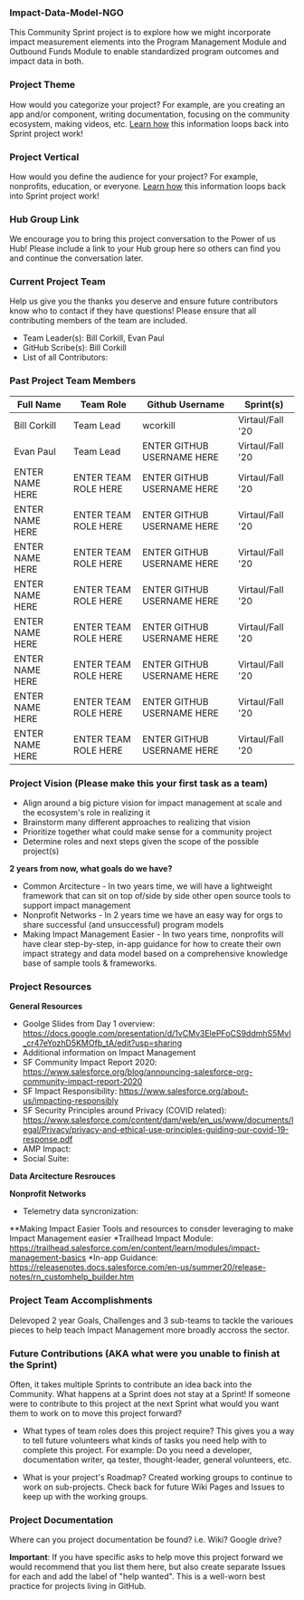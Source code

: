 ### Impact-Data-Model-NGO
This Community Sprint project is to explore how we might incorporate impact measurement elements into the Program Management Module and Outbound Funds Module to enable standardized program outcomes and impact data in both.


### Project Theme
How would you categorize your project? For example, are you creating an app and/or component, writing documentation, focusing on the community ecosystem, making videos, etc. [Learn how](https://github.com/SFDO-Community-Sprints/Welcome/wiki/SFDO-Community-Sprints-Topic-Overview) this information loops back into Sprint project work!

### Project Vertical
How would you define the audience for your project? For example, nonprofits, education, or everyone. [Learn how](https://github.com/SFDO-Community-Sprints/Welcome/wiki/SFDO-Community-Sprints-Topic-Overview) this information loops back into Sprint project work!

### Hub Group Link
We encourage you to bring this project conversation to the Power of us Hub! Please include a link to your Hub group here so others can find you and continue the conversation later.

### Current Project Team
Help us give you the thanks you deserve and ensure future contributors know who to contact if they have questions! Please ensure that all contributing members of the team are included.
* Team Leader(s): Bill Corkill, Evan Paul
* GitHub Scribe(s): Bill Corkill
* List of all Contributors:


### Past Project Team Members

Full Name          | Team Role             | Github Username              | Sprint(s)
------------       | -------------         | -------------                | -------------
Bill Corkill       | Team Lead             | wcorkill                     | Virtaul/Fall '20
Evan Paul          | Team Lead             | ENTER GITHUB USERNAME HERE   | Virtaul/Fall '20
ENTER NAME HERE    | ENTER TEAM ROLE HERE  | ENTER GITHUB USERNAME HERE   | Virtaul/Fall '20
ENTER NAME HERE    | ENTER TEAM ROLE HERE  | ENTER GITHUB USERNAME HERE   | Virtaul/Fall '20
ENTER NAME HERE    | ENTER TEAM ROLE HERE  | ENTER GITHUB USERNAME HERE   | Virtaul/Fall '20
ENTER NAME HERE    | ENTER TEAM ROLE HERE  | ENTER GITHUB USERNAME HERE   | Virtaul/Fall '20
ENTER NAME HERE    | ENTER TEAM ROLE HERE  | ENTER GITHUB USERNAME HERE   | Virtaul/Fall '20
ENTER NAME HERE    | ENTER TEAM ROLE HERE  | ENTER GITHUB USERNAME HERE   | Virtaul/Fall '20
ENTER NAME HERE    | ENTER TEAM ROLE HERE  | ENTER GITHUB USERNAME HERE   | Virtaul/Fall '20
ENTER NAME HERE    | ENTER TEAM ROLE HERE  | ENTER GITHUB USERNAME HERE   | Virtaul/Fall '20


### Project Vision (Please make this your first task as a team)

* Align around a big picture vision for impact management at scale and the ecosystem's role in realizing it
* Brainstorm many different approaches to realizing that vision
* Prioritize together what could make sense for a community project
* Determine roles and next steps given the scope of the possible project(s)

**2 years from now, what goals do we have?**
* Common Arcitecture - In two years time,  we will have a lightweight framework that can  sit on top of/side by side other open source tools to support impact management
* Nonprofit Networks - In 2 years time we have an easy way for orgs to share successful (and unsuccessful) program models
* Making Impact Management Easier - In two years time, nonprofits will have clear step-by-step, in-app guidance for how to create their own impact strategy and data model based on a comprehensive knowledge base of sample tools & frameworks.

### Project Resources

**General Resources**
* Goolge Slides from Day 1 overview: https://docs.google.com/presentation/d/1vCMv3ElePFoCS9ddmhS5MvI_cr47eYozhD5KMOfb_tA/edit?usp=sharing
* Additional information on Impact Management
 * SF Community Impact Report 2020: https://www.salesforce.org/blog/announcing-salesforce-org-community-impact-report-2020
 * SF Impact Responsibility: https://www.salesforce.org/about-us/impacting-responsibly
 * SF Security Principles around Privacy (COVID related): https://www.salesforce.com/content/dam/web/en_us/www/documents/legal/Privacy/privacy-and-ethical-use-principles-guiding-our-covid-19-response.pdf
* AMP Impact:
* Social Suite: 

**Data Arcitecture Resrouces**


**Nonprofit Networks**
* Telemetry data syncronization:


**Making Impact Easier
Tools and resources to consder leveraging to make Impact Management easier
*Trailhead Impact Module: https://trailhead.salesforce.com/en/content/learn/modules/impact-management-basics
*In-app Guidance: https://releasenotes.docs.salesforce.com/en-us/summer20/release-notes/rn_customhelp_builder.htm

### Project Team Accomplishments
Delevoped 2 year Goals, Challenges and 3 sub-teams to tackle the varioues pieces to help teach Impact Management more broadly accross the sector.


### Future Contributions (AKA what were you unable to finish at the Sprint)
Often, it takes multiple Sprints to contribute an idea back into the Community. What happens at a Sprint does not stay at a Sprint! If someone were to contribute to this project at the next Sprint what would you want them to work on to move this project forward?<br>

* What types of team roles does this project require? This gives you a way to tell future volunteers what kinds of tasks you need help with to complete this project. For example: Do you need a developer, documentation writer, qa tester, thought-leader, general volunteers, etc.

* What is your project's Roadmap?
Created working groups to continue to work on sub-projects. Check back for future Wiki Pages and Issues to keep up with the working groups.

### Project Documentation
Where can you project documentation be found? i.e. Wiki? Google drive?

**Important**: If you have specific asks to help move this project forward we would recommend that you list them here, but also create separate Issues for each and add the label of "help wanted". This is a well-worn best practice for projects living in GitHub.
